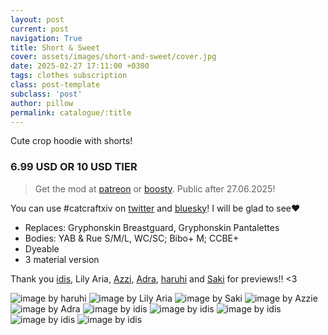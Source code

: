 ```yaml
---
layout: post
current: post
navigation: True
title: Short & Sweet
cover: assets/images/short-and-sweet/cover.jpg
date: 2025-02-27 17:11:00 +0300
tags: clothes subscription
class: post-template
subclass: 'post'
author: pillow
permalink: catalogue/:title
---
```


Cute crop hoodie with shorts!

### 6.99 USD OR 10 USD TIER

> Get the mod at [patreon] or [boosty]. Public after 27.06.2025!

You can use #catcraftxiv on [twitter] and [bluesky]! I will be glad to see❤️

- Replaces: Gryphonskin Breastguard, Gryphonskin Pantalettes
- Bodies: YAB & Rue S/M/L, WC/SC; Bibo+ M; CCBE+ 
- Dyeable
- 3 material version

Thank you [idis], Lily Aria, [Azzi], [Adra], [haruhi] and [Saki] for previews!! <3

<img src="/assets/images/short-and-sweet/2025-02-27_02-06-09-243_TRUEREALISM_-_Base.jpg" title="image by haruhi"/>
<img src="/assets/images/short-and-sweet/TRUEREALISM_-_DT.jpg" title="image by Lily Aria"/>
<img src="/assets/images/short-and-sweet/2025-02-27_20-01-00-080_Sakis_Night_Equalizer2.jpg" title="image by Saki"/>
<img src="/assets/images/short-and-sweet/ffxiv_dx11_2025-02-26_16-49-12EDITED.jpg" title="image by Azzie"/>
<img src="/assets/images/short-and-sweet/ffxiv_dx11_2025-02-26_14-49-11.jpg" title="image by Adra"/>
<img src="/assets/images/short-and-sweet/image (1).jpg" title="image by idis"/>
<img src="/assets/images/short-and-sweet/ffxiv_dx11_2025-02-26_15-08-25.jpg" title="image by idis"/>
<img src="/assets/images/short-and-sweet/image.jpg" title="image by idis"/>
<img src="/assets/images/short-and-sweet/ffxiv_dx11_2025-02-27_15-01-24.jpg" title="image by idis"/>
<img src="/assets/images/short-and-sweet/cover.jpg" title="image by idis"/>

[twitter]: https://x.com/hashtag/catcraftxiv?src=hashtag_click
[bluesky]: https://bsky.app/hashtag/catcraftxiv
[patreon]:  https://www.patreon.com/posts/short-sweet-123225079
[boosty]: https://boosty.to/miaumori/posts/beb69cad-7517-488d-a688-5d1e2f1f98b3
[idis]: https://x.com/idisxiv
[Azzi]: https://x.com/AzziXiko
[Adra]: https://x.com/yourfav_vierelf
[haruhi]: https://x.com/haruhixiv
[Saki]: https://x.com/PhotosmithSaki
